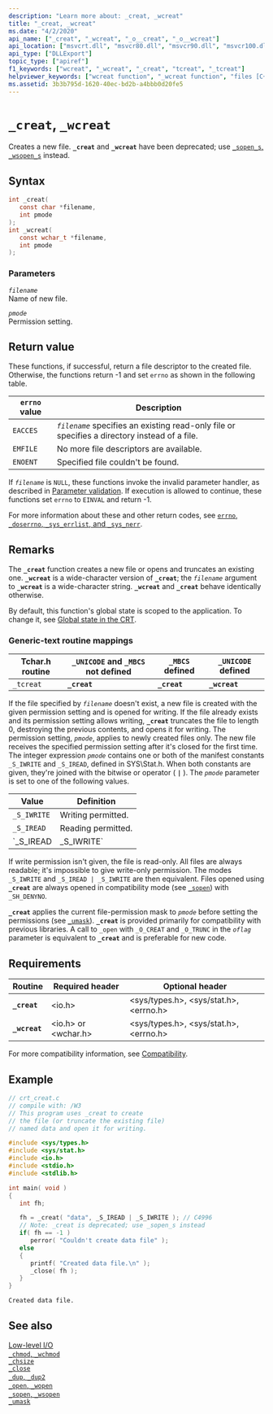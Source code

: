 ```yaml
---
description: "Learn more about: _creat, _wcreat"
title: "_creat, _wcreat"
ms.date: "4/2/2020"
api_name: ["_creat", "_wcreat", "_o__creat", "_o__wcreat"]
api_location: ["msvcrt.dll", "msvcr80.dll", "msvcr90.dll", "msvcr100.dll", "msvcr100_clr0400.dll", "msvcr110.dll", "msvcr110_clr0400.dll", "msvcr120.dll", "msvcr120_clr0400.dll", "ucrtbase.dll", "api-ms-win-crt-stdio-l1-1-0.dll", "api-ms-win-crt-private-l1-1-0.dll"]
api_type: ["DLLExport"]
topic_type: ["apiref"]
f1_keywords: ["wcreat", "_wcreat", "_creat", "tcreat", "_tcreat"]
helpviewer_keywords: ["wcreat function", "_wcreat function", "files [C++], creating", "_creat function", "tcreat function", "creat function", "_tcreat function"]
ms.assetid: 3b3b795d-1620-40ec-bd2b-a4bbb0d20fe5
---
```

# `_creat`, `_wcreat`

Creates a new file. **`_creat`** and **`_wcreat`** have been deprecated; use [`_sopen_s`, `_wsopen_s`](sopen-s-wsopen-s.md) instead.

## Syntax

```C
int _creat(
   const char *filename,
   int pmode
);
int _wcreat(
   const wchar_t *filename,
   int pmode
);
```

### Parameters

*`filename`*\
Name of new file.

*`pmode`*\
Permission setting.

## Return value

These functions, if successful, return a file descriptor to the created file. Otherwise, the functions return -1 and set `errno` as shown in the following table.

| `errno` value | Description |
|---|---|
| `EACCES` | *`filename`* specifies an existing read-only file or specifies a directory instead of a file. |
| `EMFILE` | No more file descriptors are available. |
| `ENOENT` | Specified file couldn't be found. |

If *`filename`* is `NULL`, these functions invoke the invalid parameter handler, as described in [Parameter validation](../parameter-validation.md). If execution is allowed to continue, these functions set `errno` to `EINVAL` and return -1.

For more information about these and other return codes, see [`errno`, `_doserrno`, `_sys_errlist`, and `_sys_nerr`](../errno-doserrno-sys-errlist-and-sys-nerr.md).

## Remarks

The **`_creat`** function creates a new file or opens and truncates an existing one. **`_wcreat`** is a wide-character version of **`_creat`**; the *`filename`* argument to **`_wcreat`** is a wide-character string. **`_wcreat`** and **`_creat`** behave identically otherwise.

By default, this function's global state is scoped to the application. To change it, see [Global state in the CRT](../global-state.md).

### Generic-text routine mappings

| Tchar.h routine | `_UNICODE` and `_MBCS` not defined | `_MBCS` defined | `_UNICODE` defined |
|---|---|---|---|
| `_tcreat` | **`_creat`** | **`_creat`** | **`_wcreat`** |

If the file specified by *`filename`* doesn't exist, a new file is created with the given permission setting and is opened for writing. If the file already exists and its permission setting allows writing, **`_creat`** truncates the file to length 0, destroying the previous contents, and opens it for writing. The permission setting, *`pmode`*, applies to newly created files only. The new file receives the specified permission setting after it's closed for the first time. The integer expression *`pmode`* contains one or both of the manifest constants `_S_IWRITE` and `_S_IREAD`, defined in SYS\Stat.h. When both constants are given, they're joined with the bitwise or operator ( **`|`** ). The *`pmode`* parameter is set to one of the following values.

| Value | Definition |
|---|---|
| `_S_IWRITE` | Writing permitted. |
| `_S_IREAD` | Reading permitted. |
| `_S_IREAD | _S_IWRITE` | Reading and writing permitted. |

If write permission isn't given, the file is read-only. All files are always readable; it's impossible to give write-only permission. The modes `_S_IWRITE` and `_S_IREAD | _S_IWRITE` are then equivalent. Files opened using **`_creat`** are always opened in compatibility mode (see [`_sopen`](sopen-wsopen.md)) with `_SH_DENYNO`.

**`_creat`** applies the current file-permission mask to *`pmode`* before setting the permissions (see [`_umask`](umask.md)). **`_creat`** is provided primarily for compatibility with previous libraries. A call to `_open` with `_O_CREAT` and `_O_TRUNC` in the *`oflag`* parameter is equivalent to **`_creat`** and is preferable for new code.

## Requirements

| Routine | Required header | Optional header |
|---|---|---|
| **`_creat`** | \<io.h> | \<sys/types.h>, \<sys/stat.h>, \<errno.h> |
| **`_wcreat`** | \<io.h> or \<wchar.h> | \<sys/types.h>, \<sys/stat.h>, \<errno.h> |

For more compatibility information, see [Compatibility](../compatibility.md).

## Example

```C
// crt_creat.c
// compile with: /W3
// This program uses _creat to create
// the file (or truncate the existing file)
// named data and open it for writing.

#include <sys/types.h>
#include <sys/stat.h>
#include <io.h>
#include <stdio.h>
#include <stdlib.h>

int main( void )
{
   int fh;

   fh = _creat( "data", _S_IREAD | _S_IWRITE ); // C4996
   // Note: _creat is deprecated; use _sopen_s instead
   if( fh == -1 )
      perror( "Couldn't create data file" );
   else
   {
      printf( "Created data file.\n" );
      _close( fh );
   }
}
```

```Output
Created data file.
```

## See also

[Low-level I/O](../low-level-i-o.md)\
[`_chmod`, `_wchmod`](chmod-wchmod.md)\
[`_chsize`](chsize.md)\
[`_close`](close.md)\
[`_dup`, `_dup2`](dup-dup2.md)\
[`_open`, `_wopen`](open-wopen.md)\
[`_sopen`, `_wsopen`](sopen-wsopen.md)\
[`_umask`](umask.md)
